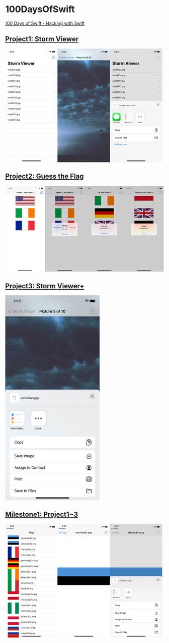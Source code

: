 # 100DaysOfSwift
[100 Days of Swift - Hacking with Swift](https://www.hackingwithswift.com/100)

## [Project1: Storm Viewer](./Project1)
<img style="float: left; width: 33%;" src="images/Project1-1.png"> <img style="float: left; width: 33%" src="images/Project1-2.png"> <img style="float: clear; width: 33%;" src="images/Project1-3.png">

## [Project2: Guess the Flag](./Project2)

<img style="float: left; width: 25%;" src="images/Project2-1.png"> <img style="float: left; width: 25%" src="images/Project2-2.png"> <img style="float: left; width: 25%;" src="images/Project2-3.png"> <img style="float: clear; width: 25%" src="images/Project2-4.png">


## [Project3: Storm Viewer+](./Project3)

<img style="width: 300px;" src="images/Project3-1.png">

## [Milestone1: Project1~3](./milestone1)

<img style="float: left; width: 33%;" src="images/Milestone1-1.png"> <img style="float: left; width: 33%" src="images/Milestone1-2.png"> <img style="float: clear; width: 33%;" src="images/Milestone1-3.png">